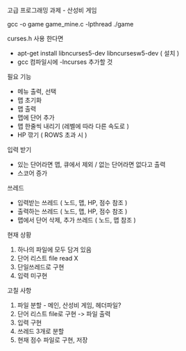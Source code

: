 고급 프로그래밍 과제 - 산성비 게임

gcc -o game game_mine.c -lpthread
./game

curses.h 사용 한다면
  - apt-get install libncurses5-dev libncursesw5-dev ( 설치 )
  - gcc 컴파일시에 -lncurses 추가할 것

필요 기능
 - 메뉴 출력, 선택
 - 맵 초기화
 - 맵 출력
 - 맵에 단어 추가
 - 맵 한줄씩 내리기
  (레벨에 따라 다른 속도로 )
 - HP 깎기 ( ROWS 초과 시 )

입력 받기
 - 있는 단어라면 맵, 큐에서 제외 / 없는 단어라면 없다고 출력
 - 스코어 증가

쓰레드
  - 입력받는 쓰레드 ( 노드, 맵, HP, 점수 참조 )
  - 출력하는 쓰레드 ( 노드, 맵, HP, 점수 참조 )
  - 맵에서 단어 삭제, 추가 쓰레드 ( 노드, 맵 참조 )

현재 상황
  1. 하나의 파일에 모두 담겨 있음
  2. 단어 리스트 file read X
  2. 단일쓰레드로 구현
  3. 입력 미구현
  
고칠 사항
  1. 파일 분할 - 메인, 산성비 게임, 헤더파일?
  2. 단어 리스트 file로 구현 -> 파일 출력
  3. 입력 구현
  4. 쓰레드 3개로 분할
  5. 현재 점수 파일로 구현, 저장
